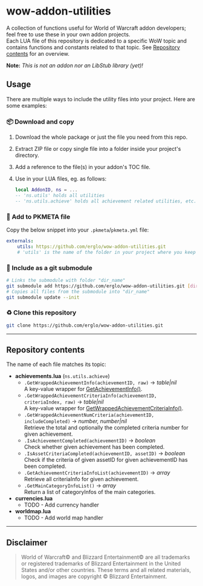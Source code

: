 # wow-addon-utilities

A collection of functions useful for World of Warcraft addon developers; feel free to use these in your own addon projects.  
Each LUA file of this repository is dedicated to a specific WoW topic and contains functions and constants related to that topic. See [Repository contents](#repository-contents) for an overview.

**Note:** _This is not an addon nor an LibStub library (yet)!_
&nbsp;  

## Usage

There are multiple ways to include the utility files into your project. Here are some examples:

### 📦 Download and copy

1. Download the whole package or just the file you need from this repo.
2. Extract ZIP file or copy single file into a folder inside your project's directory.
3. Add a reference to the file(s) in your addon's TOC file.
5. Use in your LUA files, eg. as follows:

    ```lua
    local AddonID, ns = ...
    -- 'ns.utils' holds all utilities
    -- 'ns.utils.achieve' holds all achievement related utilities, etc.
    ```

### 📝 Add to PKMETA file

Copy the below snippet into your `.pkmeta`/`pkmeta.yml` file:

```yaml
externals:
    utils: https://github.com/erglo/wow-addon-utilities.git
    # 'utils' is the name of the folder in your project where you keep the utility files
```

### 🔗 Include as a git submodule

```bash
# Links the submodule with folder "dir_name"
git submodule add https://github.com/erglo/wow-addon-utilities.git [dir_name]
# Copies all files from the submodule into "dir_name"
git submodule update --init
```

### ♻️ Clone this repository

```bash
git clone https://github.com/erglo/wow-addon-utilities.git
```

----

## Repository contents

The name of each file matches its topic:

- **achievements.lua** (`ns.utils.achieve`)
  - `.GetWrappedAchievementInfo(achievementID, raw)` &rarr; _table|nil_  
    A key-value wrapper for [GetAchievementInfo()](https://wowpedia.fandom.com/wiki/API_GetAchievementInfo).
  - `.GetWrappedAchievementCriteriaInfo(achievementID, criteriaIndex, raw)` &rarr; _table|nil_  
    A key-value wrapper for [GetWrappedAchievementCriteriaInfo()](https://wowpedia.fandom.com/wiki/API_GetAchievementCriteriaInfo).
  - `.GetWrappedAchievementNumCriteria(achievementID, includeCompleted)` &rarr; _number, number|nil_  
    Retrieve the total and optionally the completed criteria number for given achievement.
  - `.IsAchievementCompleted(achievementID)` &rarr; _boolean_  
    Check whether given achievement has been completed.
  - `.IsAssetCriteriaCompleted(achievementID, assetID)` &rarr; _boolean_  
    Check if the criteria of given assetID for given achievementID has been completed.
  - `.GetAchievementCriteriaInfoList(achievementID)` &rarr; _array_  
    Retrieve all criteriaInfo for given achievement.
  - `.GetMainCategoryInfoList()` &rarr; _array_  
    Return a list of categoryInfos of the main categories.
- **currencies.lua**
  - TODO - Add currency handler
- **worldmap.lua**
  - TODO - Add world map handler

----

## Disclaimer

> World of Warcraft© and Blizzard Entertainment© are all trademarks or registered trademarks of Blizzard Entertainment in the United States and/or other countries. These terms and all related materials, logos, and images are copyright © Blizzard Entertainment.
